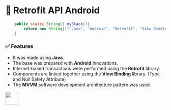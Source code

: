 # 🫶 Retrofit API Android 

```java
    public static String[] myStack(){
        return new String[]{"Java", "Android", "Retrofit", "View Binding", "MVVM"};
    }
```

### ✅ Features
- It was made using **Java**.
- The base was prepared with **Android** innovations.
- Internet-based transactions were performed using the **Retrofit** library.
- Components are linked together using the **View Binding** library. (Type and Null Safety Attribute)
- The **MVVM** software development architecture pattern was used.


<img src="retrofit.gif" width="40" height="40" />
